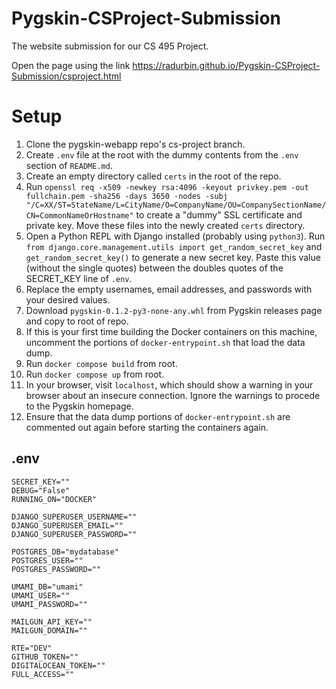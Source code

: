 # Pygskin-CSProject-Submission
The website submission for our CS 495 Project.

Open the page using the link https://radurbin.github.io/Pygskin-CSProject-Submission/csproject.html

# Setup

1. Clone the pygskin-webapp repo's cs-project branch.
2. Create `.env` file at the root with the dummy contents from the `.env` section of `README.md`.
3. Create an empty directory called `certs` in the root of the repo.
4. Run `openssl req -x509 -newkey rsa:4096 -keyout privkey.pem -out fullchain.pem -sha256 -days 3650 -nodes -subj "/C=XX/ST=StateName/L=CityName/O=CompanyName/OU=CompanySectionName/CN=CommonNameOrHostname"` to create a "dummy" SSL certificate and private key. Move these files into the newly created `certs` directory.
5. Open a Python REPL with Django installed (probably using `python3`). Run `from django.core.management.utils import get_random_secret_key` and `get_random_secret_key()` to generate a new secret key. Paste this value (without the single quotes) between the doubles quotes of the SECRET_KEY line of `.env`.
6. Replace the empty usernames, email addresses, and passwords with your desired values.
7. Download `pygskin-0.1.2-py3-none-any.whl` from Pygskin releases page and copy to root of repo.
8. If this is your first time building the Docker containers on this machine, uncomment the portions of `docker-entrypoint.sh` that load the data dump.
9. Run `docker compose build` from root.
10. Run `docker compose up` from root.
11. In your browser, visit `localhost`, which should show a warning in your browser about an insecure connection. Ignore the warnings to procede to the Pygskin homepage.
12. Ensure that the data dump portions of `docker-entrypoint.sh` are commented out again before starting the containers again.

## .env

```shell
SECRET_KEY=""
DEBUG="False"
RUNNING_ON="DOCKER"

DJANGO_SUPERUSER_USERNAME=""
DJANGO_SUPERUSER_EMAIL=""
DJANGO_SUPERUSER_PASSWORD=""

POSTGRES_DB="mydatabase"
POSTGRES_USER=""
POSTGRES_PASSWORD=""

UMAMI_DB="umami"
UMAMI_USER=""
UMAMI_PASSWORD=""

MAILGUN_API_KEY=""
MAILGUN_DOMAIN=""

RTE="DEV"
GITHUB_TOKEN=""
DIGITALOCEAN_TOKEN=""
FULL_ACCESS=""

```
